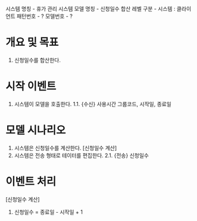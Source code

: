 시스템 명칭 - 휴가 관리 시스템
모델 명칭 - 신청일수 합산
레벨 구분 - 시스템 : 클라이언트
패턴번호 - ?
모델번호 - ?

# 개요 및 목표
1. 신청일수를 합산한다.

# 시작 이벤트
1. 시스템이 모델을 호출한다.
	1.1. {수신} 사용시간 그룹코드, 시작일, 종료일

# 모델 시나리오
1. 시스템은 신청일수를 계산한다. [신청일수 계산]
2. 시스템은 전송 형태로 테이터를 편집한다.
	2.1. {전송} 신청일수

# 이벤트 처리
[신청일수 계산]
1. 신청일수 = 종료일 - 시작일 + 1